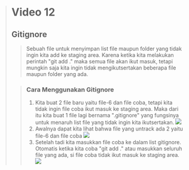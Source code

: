 ># **Video 12**
>## **Gitignore**
>
>> Sebuah file untuk menyimpan list file maupun folder yang tidak ingin kita add ke staging area. Karena ketika kita melakukan perintah "git add ." maka semua file akan ikut masuk, tetapi mungkin saja kita ingin tidak mengikutsertakan beberapa file maupun folder yang ada.
>
>>### **Cara Menggunakan Gitignore**
>> 1. Kita buat 2 file baru yaitu file-6 dan file coba, tetapi kita tidak ingin file coba ikut masuk ke staging area. Maka dari itu kita buat 1 file lagi bernama ".gitignore" yang fungsinya untuk menaruh list file yang tidak ingin kita ikutsertakan.
>> ![](https://github.com/uliviaembun/Photos/blob/main/Screenshot%20(357).png)
>> 2. Awalnya dapat kita lihat bahwa file yang untrack ada 2 yaitu file-6 dan file coba
>> ![](https://github.com/uliviaembun/Photos/blob/main/Screenshot%20(358).png)
>> 3. Setelah tadi kita masukkan file coba ke dalam list gitignore. Otomatis ketika kita coba "git add ." atau masukkan seluruh file yang ada, si file coba tidak ikut masuk ke staging area.
>> ![](https://github.com/uliviaembun/Photos/blob/main/Screenshot%20(359).png)
